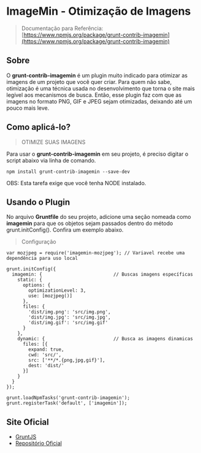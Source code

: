 
# ImageMin - Otimização de Imagens

> Documentação para Referência: [https://www.npmjs.org/package/grunt-contrib-imagemin](https://www.npmjs.org/package/grunt-contrib-imagemin)


## Sobre

O **grunt-contrib-imagemin** é um plugin muito indicado para otimizar as imagens de um projeto que você quer criar. Para quem não sabe, otimização é uma técnica usada no desenvolvimento que torna o site mais legível aos mecanismos de busca. Então, esse plugin faz com que as imagens no formato PNG, GIF e JPEG sejam otimizadas, deixando até um pouco mais leve.

## Como aplicá-lo?

> OTIMIZE SUAS IMAGENS

Para usar o **grunt-contrib-imagemin** em seu projeto, é preciso digitar o script abaixo via linha de comando.

`npm install grunt-contrib-imagemin --save-dev`

OBS: Esta tarefa exige que você tenha NODE instalado.

## Usando o Plugin

No arquivo **Gruntfile** do seu projeto, adicione uma seção nomeada como **imagemin** para que os objetos sejam passados dentro do método grunt.initConfig(). Confira um exemplo abaixo.

> Configuração

	var mozjpeg = require('imagemin-mozjpeg'); // Variavel recebe uma dependência para uso local

	grunt.initConfig({
	  imagemin: {                          // Buscas imagens específicas
	    static: {                          
	      options: {                       
	        optimizationLevel: 3,
	        use: [mozjpeg()]
	      },
	      files: {                         
	        'dist/img.png': 'src/img.png', 
	        'dist/img.jpg': 'src/img.jpg',
	        'dist/img.gif': 'src/img.gif'
	      }
	    },
	    dynamic: {                         // Busca as imagens dinamicas
	      files: [{
	        expand: true,                  
	        cwd: 'src/',                   
	        src: ['**/*.{png,jpg,gif}'],   
	        dest: 'dist/'                  
	      }]
	    }
	  }
	});

	grunt.loadNpmTasks('grunt-contrib-imagemin');
	grunt.registerTask('default', ['imagemin']);


## Site Oficial

* [GruntJS](http://gruntjs.com/)
* [Repositório Oficial](https://www.npmjs.org/package/grunt-contrib-imagemin)